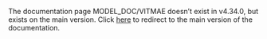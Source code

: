 The documentation page MODEL\_DOC/VITMAE doesn’t exist in v4.34.0, but exists on the main version. Click [here](/docs/transformers/main/en/model_doc/vitmae) to redirect to the main version of the documentation.